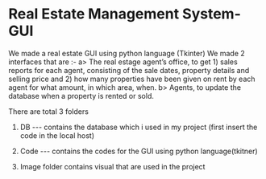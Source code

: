 # Real Estate Management System-GUI
We made a real estate GUI using python language (Tkinter)
We made 2 interfaces that are :-
a>  The real estage agent’s office, to get 1) sales reports for each agent, consisting of the sale dates, property details
and selling price and 2) how many properties have been given on rent by each agent for what amount, in
which area, when.
b>  Agents, to update the database when a property is rented or sold.



There are total 3 folders
1. DB --- contains the database which i used in my project (first insert the code in the local host)

2. Code --- contains the codes for the GUI using python language(tkitner)

3. Image folder contains visual that are used in the project

